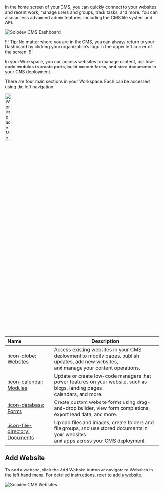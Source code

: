 In the home screen of your CMS, you can quickly connect to your websites and recent work, manage users and groups, track tasks, and more. You can also access advanced admin features, including the CMS file system and API.

<p><img src="../../../images/dashboard/dashboard.jpg" alt="Solodev CMS Dashboard"></p>

!!! Tip:
No matter where you are in the CMS, you can always return to your Dashboard by clicking your organization’s logo in the upper left corner of the screen. 
!!!

<span id="workspace-1">In your Workspace, you can access websites to manage content, use low-code modules to create posts, build custom forms, and store documents in your CMS deployment.</span>

There are four main sections in your Workspace. Each can be accessed using the left navigation:

<p><img src="../../images/workspace-menu.jpg" alt="Workspace Menu" style="width: 20%;"></p>

**Name** | **Description** 
:--- | ---
[:icon-globe: <span class="ml-2">Websites</span>](/workspace/websites/) | Access existing websites in your CMS deployment to modify pages, publish updates, add new websites, <br>and manage your content operations. 
[:icon-calendar: <span class="ml-2">Modules</span>](/workspace/modules/) | Update or create low-code managers that power features on your website, such as blogs, landing pages, <br>calendars, and more. 
[:icon-database: <span class="ml-2">Forms</span>](/workspace/forms/) | Create custom website forms using drag-and-drop builder, view form completions, export lead data, and more.
[:icon-file-directory: <span class="ml-2">Documents</span>](/workspace/documents/) | Upload files and images, create folders and file groups, and use stored documents in your websites <br>and apps across your CMS deployment.

## Add Website

To add a website, click the Add Website button or navigate to Websites in the left-hand menu. For detailed instructions, refer to [add a website](/workspace/websites/add-website/).

<p><img src="../../../images/dashboard/websites.jpg" alt="Solodev CMS Websites"></p>
